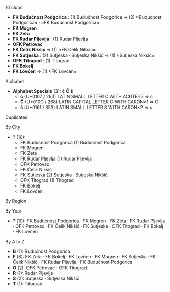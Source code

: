 10 clubs

- **FK Budućnost Podgorica** : (1) Budućnost Podgorica ⇒ (2) ≈Buducnost Podgorica≈ · ≈FK Buducnost Podgorica≈
- **FK Mogren**
- **FK Zeta**
- **FK Rudar Pljevlja** : (1) Rudar Pljevlja
- **OFK Petrovac**
- **FK Čelik Nikšić** ⇒ (1) ≈FK Celik Niksic≈
- **FK Sutjeska** : (2) Sutjeska · Sutjeska Nikšić ⇒ (1) ≈Sutjeska Niksic≈
- **OFK Titograd** : (1) Titograd
- **FK Bokelj**
- **FK Lovćen** ⇒ (1) ≈FK Lovcen≈




Alphabet

- **Alphabet Specials** (3):  **ć**  **Č**  **š** 
  - **ć** (U+0107 / 263) LATIN SMALL LETTER C WITH ACUTE×5 ⇒ c
  - **Č** (U+010C / 268) LATIN CAPITAL LETTER C WITH CARON×1 ⇒ C
  - **š** (U+0161 / 353) LATIN SMALL LETTER S WITH CARON×2 ⇒ s




Duplicates





By City

- ? (10): 
  - FK Budućnost Podgorica  (1) Budućnost Podgorica
  - FK Mogren 
  - FK Zeta 
  - FK Rudar Pljevlja  (1) Rudar Pljevlja
  - OFK Petrovac 
  - FK Čelik Nikšić 
  - FK Sutjeska  (2) Sutjeska · Sutjeska Nikšić
  - OFK Titograd  (1) Titograd
  - FK Bokelj 
  - FK Lovćen 




By Region





By Year

- ? (10):   FK Budućnost Podgorica · FK Mogren · FK Zeta · FK Rudar Pljevlja · OFK Petrovac · FK Čelik Nikšić · FK Sutjeska · OFK Titograd · FK Bokelj · FK Lovćen






By A to Z

- **B** (1): Budućnost Podgorica
- **F** (8): FK Zeta · FK Bokelj · FK Lovćen · FK Mogren · FK Sutjeska · FK Čelik Nikšić · FK Rudar Pljevlja · FK Budućnost Podgorica
- **O** (2): OFK Petrovac · OFK Titograd
- **R** (1): Rudar Pljevlja
- **S** (2): Sutjeska · Sutjeska Nikšić
- **T** (1): Titograd




